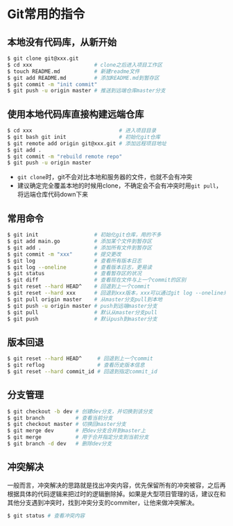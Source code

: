 # **Git常用的指令**

## **本地没有代码库，从新开始**

```bash
$ git clone git@xxx.git
$ cd xxx                    # clone之后进入项目工作区
$ touch README.md           # 新建readme文件
$ git add README.md         # 添加README.md到暂存区
$ git commit -m "init commit"
$ git push -u origin master # 推送到远端仓库master分支
```

## **使用本地代码库直接构建远端仓库**

```bash
$ cd xxx                            # 进入项目目录
$ git bash git init                 # 初始化git仓库
$ git remote add origin git@xxx.git # 添加远程项目地址
$ git add .
$ git commit -m "rebuild remote repo"
$ git push -u origin master
```

* `git clone`时，git不会对比本地和服务器的文件，也就不会有冲突
* 建议确定完全覆盖本地的时候用clone，不确定会不会有冲突时用`git pull`，将远端仓库代码down下来

## **常用命令**

```bash
$ git init                  # 初始化git仓库，用的不多
$ git add main.go           # 添加某个文件到暂存区
$ git add .                 # 添加所有文件到暂存区
$ git commit -m "xxx"       # 提交更改
$ git log                   # 查看所有版本日志
$ git log --oneline         # 查看版本日志，更易读
$ git status                # 查看暂存区的状况
$ git diff                  # 查看现在文件与上一个commit的区别
$ git reset --hard HEAD^    # 回退到上一个commit
$ git reset --hard xxx      # 回退到xxx版本，xxx可以通过git log --oneline来看
$ git pull origin master    # 从master分支pull到本地
$ git push -u origin master # push到远端master分支
$ git pull                  # 默认从master分支pull
$ git push                  # 默认push到master分支
```

## **版本回退**

```bash
$ git reset --hard HEAD^     # 回退到上一个commit
$ git reflog                 # 查看历史版本信息
$ git reset --hard commit_id # 回退到指定commit_id
```

## **分支管理**

```bash
$ git checkout -b dev # 创建dev分支，并切换到该分支
$ git branch          # 查看当前分支
$ git checkout master # 切换回master分支
$ git merge dev       # 把dev分支合并到master上
$ git merge           # 用于合并指定分支到当前分支
$ git branch -d dev   # 删除dev分支
```

## **冲突解决**

一般而言，冲突解决的思路就是找出冲突内容，优先保留所有的冲突被容，之后再根据具体的代码逻辑来把过时的逻辑删除掉。如果是大型项目管理的话，建议在和其他分支遇到冲突时，找到冲突分支的commiter，让他来做冲突解决。

```bash
$ git status # 查看冲突内容
```
